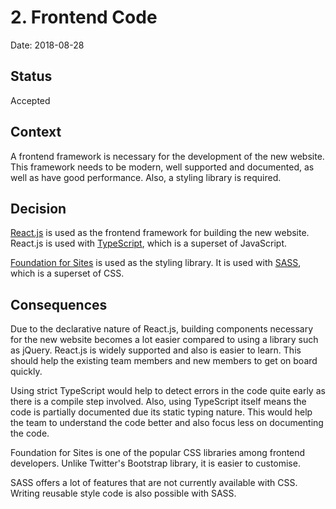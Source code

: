 # 2. Frontend Code

Date: 2018-08-28

## Status

Accepted

## Context

A frontend framework is necessary for the development of the new website. This framework needs to be modern, well supported and documented, as well as have good performance. Also, a styling library is required.

## Decision

[React.js](https://reactjs.org/) is used as the frontend framework for building the new website. React.js is used with [TypeScript](https://www.typescriptlang.org/), which is a superset of JavaScript.

[Foundation for Sites](https://foundation.zurb.com/sites.html) is used as the styling library. It is used with [SASS](https://sass-lang.com/), which is a superset of CSS.

## Consequences

Due to the declarative nature of React.js, building components necessary for the new website becomes a lot easier compared to using a library such as jQuery. React.js is widely supported and also is easier to learn. This should help the existing team members and new members to get on board quickly.

Using strict TypeScript would help to detect errors in the code quite early as there is a compile step involved. Also, using TypeScript itself means the code is partially documented due its static typing nature. This would help the team to understand the code better and also focus less on documenting the code.

Foundation for Sites is one of the popular CSS libraries among frontend developers. Unlike Twitter's Bootstrap library, it is easier to customise.

SASS offers a lot of features that are not currently available with CSS. Writing reusable style code is also possible with SASS.